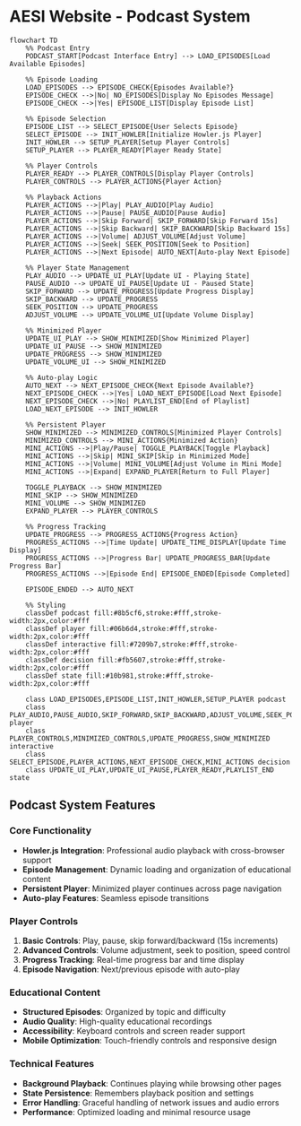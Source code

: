 # AESI Website - Podcast System

```mermaid
flowchart TD
    %% Podcast Entry
    PODCAST_START[Podcast Interface Entry] --> LOAD_EPISODES[Load Available Episodes]
    
    %% Episode Loading
    LOAD_EPISODES --> EPISODE_CHECK{Episodes Available?}
    EPISODE_CHECK -->|No| NO_EPISODES[Display No Episodes Message]
    EPISODE_CHECK -->|Yes| EPISODE_LIST[Display Episode List]
    
    %% Episode Selection
    EPISODE_LIST --> SELECT_EPISODE{User Selects Episode}
    SELECT_EPISODE --> INIT_HOWLER[Initialize Howler.js Player]
    INIT_HOWLER --> SETUP_PLAYER[Setup Player Controls]
    SETUP_PLAYER --> PLAYER_READY[Player Ready State]
    
    %% Player Controls
    PLAYER_READY --> PLAYER_CONTROLS[Display Player Controls]
    PLAYER_CONTROLS --> PLAYER_ACTIONS{Player Action}
    
    %% Playback Actions
    PLAYER_ACTIONS -->|Play| PLAY_AUDIO[Play Audio]
    PLAYER_ACTIONS -->|Pause| PAUSE_AUDIO[Pause Audio]
    PLAYER_ACTIONS -->|Skip Forward| SKIP_FORWARD[Skip Forward 15s]
    PLAYER_ACTIONS -->|Skip Backward| SKIP_BACKWARD[Skip Backward 15s]
    PLAYER_ACTIONS -->|Volume| ADJUST_VOLUME[Adjust Volume]
    PLAYER_ACTIONS -->|Seek| SEEK_POSITION[Seek to Position]
    PLAYER_ACTIONS -->|Next Episode| AUTO_NEXT[Auto-play Next Episode]
    
    %% Player State Management
    PLAY_AUDIO --> UPDATE_UI_PLAY[Update UI - Playing State]
    PAUSE_AUDIO --> UPDATE_UI_PAUSE[Update UI - Paused State]
    SKIP_FORWARD --> UPDATE_PROGRESS[Update Progress Display]
    SKIP_BACKWARD --> UPDATE_PROGRESS
    SEEK_POSITION --> UPDATE_PROGRESS
    ADJUST_VOLUME --> UPDATE_VOLUME_UI[Update Volume Display]
    
    %% Minimized Player
    UPDATE_UI_PLAY --> SHOW_MINIMIZED[Show Minimized Player]
    UPDATE_UI_PAUSE --> SHOW_MINIMIZED
    UPDATE_PROGRESS --> SHOW_MINIMIZED
    UPDATE_VOLUME_UI --> SHOW_MINIMIZED
    
    %% Auto-play Logic
    AUTO_NEXT --> NEXT_EPISODE_CHECK{Next Episode Available?}
    NEXT_EPISODE_CHECK -->|Yes| LOAD_NEXT_EPISODE[Load Next Episode]
    NEXT_EPISODE_CHECK -->|No| PLAYLIST_END[End of Playlist]
    LOAD_NEXT_EPISODE --> INIT_HOWLER
    
    %% Persistent Player
    SHOW_MINIMIZED --> MINIMIZED_CONTROLS[Minimized Player Controls]
    MINIMIZED_CONTROLS --> MINI_ACTIONS{Minimized Action}
    MINI_ACTIONS -->|Play/Pause| TOGGLE_PLAYBACK[Toggle Playback]
    MINI_ACTIONS -->|Skip| MINI_SKIP[Skip in Minimized Mode]
    MINI_ACTIONS -->|Volume| MINI_VOLUME[Adjust Volume in Mini Mode]
    MINI_ACTIONS -->|Expand| EXPAND_PLAYER[Return to Full Player]
    
    TOGGLE_PLAYBACK --> SHOW_MINIMIZED
    MINI_SKIP --> SHOW_MINIMIZED
    MINI_VOLUME --> SHOW_MINIMIZED
    EXPAND_PLAYER --> PLAYER_CONTROLS
    
    %% Progress Tracking
    UPDATE_PROGRESS --> PROGRESS_ACTIONS{Progress Action}
    PROGRESS_ACTIONS -->|Time Update| UPDATE_TIME_DISPLAY[Update Time Display]
    PROGRESS_ACTIONS -->|Progress Bar| UPDATE_PROGRESS_BAR[Update Progress Bar]
    PROGRESS_ACTIONS -->|Episode End| EPISODE_ENDED[Episode Completed]
    
    EPISODE_ENDED --> AUTO_NEXT
    
    %% Styling
    classDef podcast fill:#8b5cf6,stroke:#fff,stroke-width:2px,color:#fff
    classDef player fill:#06b6d4,stroke:#fff,stroke-width:2px,color:#fff
    classDef interactive fill:#7209b7,stroke:#fff,stroke-width:2px,color:#fff
    classDef decision fill:#fb5607,stroke:#fff,stroke-width:2px,color:#fff
    classDef state fill:#10b981,stroke:#fff,stroke-width:2px,color:#fff
    
    class LOAD_EPISODES,EPISODE_LIST,INIT_HOWLER,SETUP_PLAYER podcast
    class PLAY_AUDIO,PAUSE_AUDIO,SKIP_FORWARD,SKIP_BACKWARD,ADJUST_VOLUME,SEEK_POSITION player
    class PLAYER_CONTROLS,MINIMIZED_CONTROLS,UPDATE_PROGRESS,SHOW_MINIMIZED interactive
    class SELECT_EPISODE,PLAYER_ACTIONS,NEXT_EPISODE_CHECK,MINI_ACTIONS decision
    class UPDATE_UI_PLAY,UPDATE_UI_PAUSE,PLAYER_READY,PLAYLIST_END state
```

## Podcast System Features

### Core Functionality
- **Howler.js Integration**: Professional audio playback with cross-browser support
- **Episode Management**: Dynamic loading and organization of educational content
- **Persistent Player**: Minimized player continues across page navigation
- **Auto-play Features**: Seamless episode transitions

### Player Controls
1. **Basic Controls**: Play, pause, skip forward/backward (15s increments)
2. **Advanced Controls**: Volume adjustment, seek to position, speed control
3. **Progress Tracking**: Real-time progress bar and time display
4. **Episode Navigation**: Next/previous episode with auto-play

### Educational Content
- **Structured Episodes**: Organized by topic and difficulty
- **Audio Quality**: High-quality educational recordings
- **Accessibility**: Keyboard controls and screen reader support
- **Mobile Optimization**: Touch-friendly controls and responsive design

### Technical Features
- **Background Playback**: Continues playing while browsing other pages
- **State Persistence**: Remembers playback position and settings
- **Error Handling**: Graceful handling of network issues and audio errors
- **Performance**: Optimized loading and minimal resource usage
